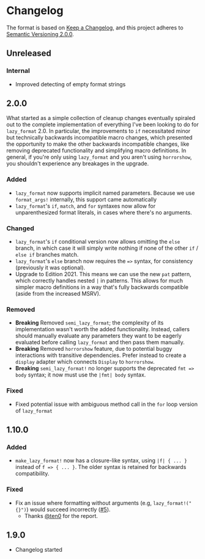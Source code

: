 # Changelog

The format is based on [Keep a Changelog](https://keepachangelog.com/en/1.0.0/),
and this project adheres to [Semantic Versioning 2.0.0](https://semver.org/spec/v2.0.0.html).

## Unreleased

### Internal

- Improved detecting of empty format strings

## 2.0.0

What started as a simple collection of cleanup changes eventually spiraled out to the complete implementation of everything I've been looking to do for `lazy_format` 2.0. In particular, the improvements to `if` necessitated minor but technically backwards incompatible macro changes, which presented the opportunity to make the other backwards incompatible changes, like removing deprecated functionality and simplifying macro definitions. In general, if you're only using `lazy_format` and you aren't using `horrorshow`, you shouldn't experience any breakages in the upgrade.

### Added

- `lazy_format` now supports implicit named parameters. Because we use `format_args!` internally, this support came automatically
- `lazy_format`'s `if`, `match`, and `for` syntaxes now allow for unparenthesized format literals, in cases where there's no arguments.

### Changed

- `lazy_format`'s `if` conditional version now allows omitting the `else` branch, in which case it will simply write nothing if none of the other `if` / `else if` branches match.
- `lazy_format`'s `else` branch now requires the `=>` syntax, for consistency (previously it was optional).
- Upgrade to Edition 2021. This means we can use the new `pat` pattern, which correctly handles nested `|` in patterns. This allows for much simpler macro definitions in a way that's fully backwards compatible (aside from the increased MSRV).

### Removed

- **Breaking** Removed `semi_lazy_format`; the complexity of its implementation wasn't worth the added functionality. Instead, callers should manually evaluate any parameters they want to be eagerly evaluated before calling `lazy_format` and then pass them manually.
- **Breaking** Removed `horrorshow` feature, due to potential buggy interactions with transitive dependencies. Prefer instead to create a `display` adapter which connects `Display` to `horrorshow`.
- **Breaking** `semi_lazy_format!` no longer supports the deprecated `fmt => body` syntax; it now must use the `|fmt| body` syntax.

### Fixed

- Fixed potential issue with ambiguous method call in the `for` loop version of `lazy_format`

## 1.10.0

### Added

- `make_lazy_format!` now has a closure-like syntax, using `|f| { ... }` instead of `f => { ... }`. The older syntax is retained for backwards compatibility.

### Fixed

- Fix an issue where formatting without arguments (e.g, `lazy_format!("{}")`) would succeed incorrectly ([#5](https://github.com/Lucretiel/lazy_format/issues/5)).
  - Thanks [@ten0](https://github.com/Ten0) for the report.

## 1.9.0

- Changelog started
